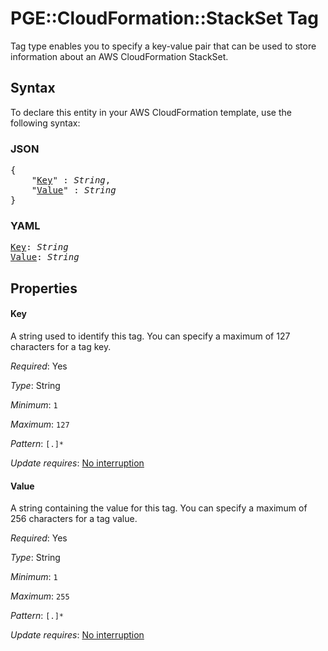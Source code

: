 # PGE::CloudFormation::StackSet Tag

Tag type enables you to specify a key-value pair that can be used to store information about an AWS CloudFormation StackSet.

## Syntax

To declare this entity in your AWS CloudFormation template, use the following syntax:

### JSON

<pre>
{
    "<a href="#key" title="Key">Key</a>" : <i>String</i>,
    "<a href="#value" title="Value">Value</a>" : <i>String</i>
}
</pre>

### YAML

<pre>
<a href="#key" title="Key">Key</a>: <i>String</i>
<a href="#value" title="Value">Value</a>: <i>String</i>
</pre>

## Properties

#### Key

A string used to identify this tag. You can specify a maximum of 127 characters for a tag key.

_Required_: Yes

_Type_: String

_Minimum_: <code>1</code>

_Maximum_: <code>127</code>

_Pattern_: <code>[.]*</code>

_Update requires_: [No interruption](https://docs.aws.amazon.com/AWSCloudFormation/latest/UserGuide/using-cfn-updating-stacks-update-behaviors.html#update-no-interrupt)

#### Value

A string containing the value for this tag. You can specify a maximum of 256 characters for a tag value.

_Required_: Yes

_Type_: String

_Minimum_: <code>1</code>

_Maximum_: <code>255</code>

_Pattern_: <code>[.]*</code>

_Update requires_: [No interruption](https://docs.aws.amazon.com/AWSCloudFormation/latest/UserGuide/using-cfn-updating-stacks-update-behaviors.html#update-no-interrupt)
